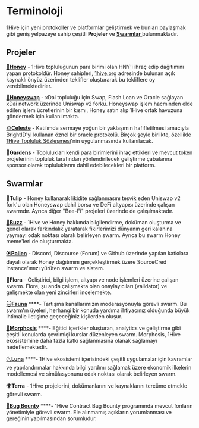 # Terminoloji

1Hive için yeni protokoller ve platformlar geliştirmek ve bunları paylaşmak gibi geniş yelpazeye sahip çeşitli **Projeler** ve [**Swarmlar** ](../community/swarms/)bulunmaktadır.

## Projeler

[🍯**Honey**](../projects/honey/) - 1Hive topluluğunun para birimi olan HNY'i ihraç edip dağıtımını yapan protokoldür. Honey sahipleri, [1hive.org](https://1hive.org/) adresinde bulunan açık kaynaklı önyüz üzerinden teklifler oluşturarak bu tekliflere oy verebilmektedirler.

[🍃**Honeyswap**](../projects/honeyswap/) - xDai topluluğu için Swap, Flash Loan ve Oracle sağlayan xDai network üzerinde Uniswap v2 forku. Honeyswap işlem hacminden elde edilen işlem ücretlerinin bir kısmı, Honey satın alıp 1Hive ortak havuzuna göndermek için kullanılmakta.

[🌞**Celeste**](../projects/celeste/) - Katılımda sermaye yoğun bir yaklaşımın hafifletilmesi amacıyla BrightID'yi kullanan öznel bir oracle protokolü. Birçok şeyle birlikte, özellikle [1Hive Topluluk Sözleşmesi](../community-covenant.md)'nin uygulanmasında kullanılacak.

[🌻**Gardens**](../projects/gardens.md) - Toplulukları kendi para birimlerini ihraç ettikleri ve mevcut token projelerinin topluluk tarafından yönlendirilecek geliştirme çabalarına sponsor olarak topluluklarını dahil edebilecekleri bir platform.

## Swarmlar

🌷**Tulip** - Honey kullanarak likidite sağlanmasını teşvik eden Uniswap v2 fork'u olan Honeyswap dahil borsa ve DeFi altyapısı üzerinde çalışan swarmdır. Ayrıca diğer "Bee-Fi" projeleri üzerinde de çalışılmaktadır.

[🐝**Buzz**](../community/swarms/buzz.md) - 1Hive ve Honey hakkında bilgilendirme, doküman oluşturma ve genel olarak farkındalık yaratarak fikirlerimizi dünyanın geri kalanına yaymayı odak noktası olarak belirleyen swarm. Ayrıca bu swarm Honey meme'leri de oluşturmakta.

[🏵**Pollen**](../community/swarms/pollen.md) - Discord, Discourse \(Forum\) ve Github üzerinde yapılan katkılara dayalı olarak Honey dağıtımını gerçekleştirmek üzere SourceCred instance'ımızı yürüten swarm ve sistem.

🌺**Flora** - Geliştirici, bilgi işlem, altyapı ve node işlemleri üzerine çalışan swarm. Flore, şu anda çalışmakta olan onaylayıcıları \(validator\) ve gelişmekte olan yeni zincirleri incelemekte.

[🐱**Fauna**](../community/swarms/fauna.md) ****- Tartışma kanallarımızın moderasyonuyla görevli swarm. Bu swarm'ın üyeleri, herhangi bir konuda yardıma ihtiyacınız olduğunda büyük ihtimalle iletişime geçeceğiniz kişilerden oluşur.

[🦋**Morphosis**](../community/swarms/morphosis.md) ****- Eğitici içerikler oluşturan, analytics ve geliştirme gibi çeşitli konularda çevrimiçi kurslar düzenleyen swarm. Morphosis, 1Hive ekosistemine daha fazla katkı sağlanmasına olanak sağlamayı hedeflemektedir.

[🌜**Luna**](../community/swarms/luna.md) ****- 1Hive ekosistemi içerisindeki çeşitli uygulamalar için kavramlar ve yapılandırmalar hakkında bilgi yardımı sağlamak üzere ekonomik ilkelerin modellemesi ve simülasyonunu odak noktası olarak belirleyen swarm.

🌍**Terra** - 1Hive projelerini, dokümanlarını ve kaynaklarını tercüme etmekle görevli swarm.

[🐛**Bug Bounty**](../community/swarms/bug-bounty.md) ****- 1Hive Contract Bug Bounty programında mevcut fonların yönetimiyle görevli swarm. Ele alınmamış açıkların yorumlanması ve gereğinin yapılmasından sorumludur.

